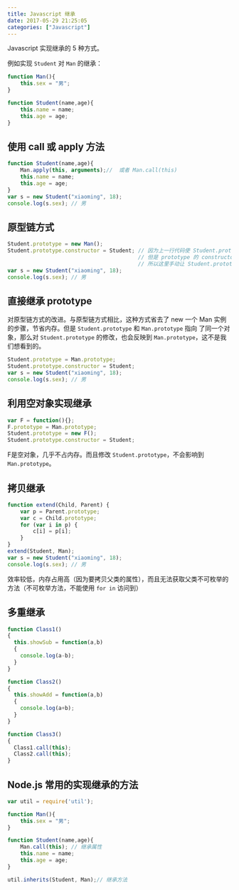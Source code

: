 ```yaml
---
title: Javascript 继承
date: 2017-05-29 21:25:05
categories: ["Javascript"]
---
```


Javascript 实现继承的 5 种方式。

<!--more-->

例如实现 `Student` 对 `Man` 的继承：

```javascript
function Man(){
    this.sex = "男";
}

function Student(name,age){
    this.name = name;
    this.age = age;
}
```

## 使用 call 或 apply 方法

```javascript
function Student(name,age){
    Man.apply(this, arguments);//  或者 Man.call(this)
    this.name = name;
    this.age = age;
}
var s = new Student("xiaoming", 18);
console.log(s.sex); // 男
```

## 原型链方式

```javascript
Student.prototype = new Man();
Student.prototype.constructor = Student; // 因为上一行代码使 Student.prototype.constructor 指向了 Man 的构造函数，
                                         // 但是 prototype 的 constructor 属性都应该指向它的构造函数，
                                         // 所以这里手动让 Student.prototype.constructor 指向 Student
var s = new Student("xiaoming", 18);
console.log(s.sex); // 男
```

## 直接继承 prototype

对原型链方式的改进。与原型链方式相比，这种方式省去了 new 一个 Man 实例的步骤，节省内存。但是 `Student.prototype` 和 `Man.prototype` 指向
了同一个对象，那么对 `Student.prototype` 的修改，也会反映到 `Man.prototype`，这不是我们想看到的。

```javascript
Student.prototype = Man.prototype;
Student.prototype.constructor = Student;
var s = new Student("xiaoming", 18);
console.log(s.sex); // 男
```

## 利用空对象实现继承

```javascript
var F = function(){};
F.prototype = Man.prototype;
Student.prototype = new F();
Student.prototype.constructor = Student;
```

F是空对象，几乎不占内存。而且修改 `Student.prototype`，不会影响到 `Man.prototype`。

## 拷贝继承

```javascript
function extend(Child, Parent) {
    var p = Parent.prototype;
    var c = Child.prototype;
    for (var i in p) {
        c[i] = p[i];
    }
}
extend(Student, Man);
var s = new Student("xiaoming", 18);
console.log(s.sex); // 男

```

效率较低，内存占用高（因为要拷贝父类的属性），而且无法获取父类不可枚举的方法（不可枚举方法，不能使用 `for in` 访问到）

## 多重继承

```javascript
function Class1()
{
  this.showSub = function(a,b)
  {
    console.log(a-b);
  }
}

function Class2()
{
  this.showAdd = function(a,b)
  {
    console.log(a+b);
  }
}

function Class3()
{
  Class1.call(this);
  Class2.call(this);
}
```

## Node.js 常用的实现继承的方法

```javascript
var util = require('util');

function Man(){
    this.sex = "男";
}

function Student(name,age){
    Man.call(this); // 继承属性
    this.name = name;
    this.age = age;
}

util.inherits(Student, Man);// 继承方法
```
